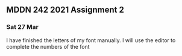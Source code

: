## MDDN 242 2021 Assignment 2

### Sat 27 Mar

I have finished the letters of my font manually. I will use the editor to complete the numbers of the font
